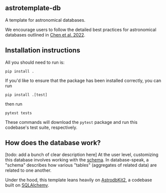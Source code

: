 astrotemplate-db
---------------------------
A template for astronomical databases.

We encourage users to follow the detailed best practices for astronomical databases outlined in [Chen et al. 2022](https://iopscience.iop.org/article/10.3847/1538-4365/ac6268).

Installation instructions
---------------------------
All you should need to run is:

`pip install .`

If you'd like to ensure that the package has been installed correctly, you can run

`pip install .[test]`

then run

`pytest tests`

These commands will download the `pytest` package and run this codebase's test suite, respectively.


How does the database work?
---------------------------
[todo: add a bunch of clear description here]
At the user level, customizing this database involves working with the [schema](https://github.com/astrodbtoolkit/astrotemplate-db/blob/master/src/astrotemplate/schema.py). In database-speak, a "schema" describes how various "tables" (aggregates of related data) are related to one another.

Under the hood, this template leans heavily on [AstrodbKit2](https://github.com/astrodbtoolkit/AstrodbKit2), a codebase built on [SQLAlchemy](https://www.sqlalchemy.org/).


